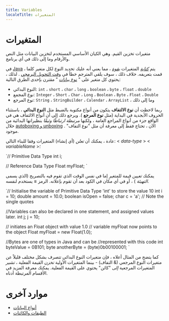 ```yaml
---
title: Variables
localeTitle: المتغيرات
---
```

# المتغيرات

متغيرات تخزين القيم. وهي الكيان الأساسي المستخدم لتخزين البيانات مثل النص والأرقام وما إلى ذلك في أي برنامج.

في [Java](https://github.com/FreeCodeCamp/FreeCodeCamp/wiki/Java) ، يتم [_كتابة_](https://en.wikipedia.org/wiki/Strong_and_weak_typing#Definitions_of_.22strong.22_or_.22weak.22) المتغيرات [_بقوة_](https://en.wikipedia.org/wiki/Strong_and_weak_typing#Definitions_of_.22strong.22_or_.22weak.22) ، مما يعني أنه عليك تحديد النوع لكل متغير كلما قمت بتعريفه. خلاف ذلك ، سوف يلقي المترجم خطأ في [وقت التحويل البرمجي](https://en.wikipedia.org/wiki/Compile_time) . لذلك ، يحتوي كل متغير على " [نوع بيانات](https://guide.freecodecamp.org/java/data-types) " مقترن بإحدى الطرق التالية:

*   النوع البدائي: `int` ، `short` ، `char` ، `long` ، `boolean` ، `byte` ، `float` ، `double`
*   نوع المجمع: `Integer` ، `Short` ، `Char` ، `Long` ، `Boolean` ، `Byte` ، `Float` ، `Double`
*   نوع المرجع: `String` ، `StringBuilder` ، `Calendar` ، `ArrayList` ، وما إلى ذلك

ربما لاحظت أن **نوع الالتفاف** يتكون من أنواع مكتوبة بالضبط مثل **النوع البدائي** ، باستثناء الحروف الأبجدية في البداية (مثل **نوع المرجع** ). ويرجع ذلك إلى أن أنواع الالتفاف هي في الواقع جزء من أنواع المراجع العامة ، ولكنها _مرتبطة ارتباطًا وثيقًا_ بنظيراتها البدائية من خلال [autoboxing و unboxing](https://docs.oracle.com/javase/tutorial/java/data/autoboxing.html) . الآن ، تحتاج فقط إلى معرفة أن مثل "نوع التفاف" موجود.

عادة ، يمكنك أن _تعلن_ (أي إنشاء) المتغيرات وفقا للبناء التالي: < _data-type_ > < _variableName_ >؛

 `// Primitive Data Type 
 int i; 
 
 // Reference Data Type 
 Float myFloat; 
` 

يمكنك _تعيين_ قيمة للمتغير إما في نفس الوقت الذي تقوم فيه بالتصريح (الذي يسمى _التهيئة_ ) ، أو في أي مكان في الكود بعد أن تقوم بإعلانه. الرمز **\=** يستخدم لنفسه.

 `// Initialise the variable of Primitive Data Type 'int' to store the value 10 
 int i = 10; 
 double amount = 10.0; 
 boolean isOpen = false; 
 char c = 'a'; // Note the single quotes 
 
 //Variables can also be declared in one statement, and assigned values later. 
 int j; 
 j = 10; 
 
 // initiates an Float object with value 1.0 
 // variable myFloat now points to the object 
 Float myFloat = new Float(1.0); 
 
 //Bytes are one of types in Java and can be 
 //represented with this code 
 int byteValue = 0B101; 
 byte anotherByte = (byte)0b00100001; 
` 

كما يتضح من المثال أعلاه ، فإن متغيرات النوع البدائي تتصرف بشكل مختلف قليلاً عن متغيرات النوع المرجعي (& التفاف) - بينما المتغيرات الأولية _تخزن_ القيمة الفعلية ، _تشير_ المتغيرات المرجعية _إلى_ "كائن" يحتوي على القيمة الفعلية. يمكنك معرفة المزيد في الأقسام المرتبطة أدناه.

# موارد آخرى

*   [أنواع البيانات](https://guide.freecodecamp.org/java/data-types)
*   [الطبقات والكائنات](https://guide.freecodecamp.org/java/classes-and-objects)
